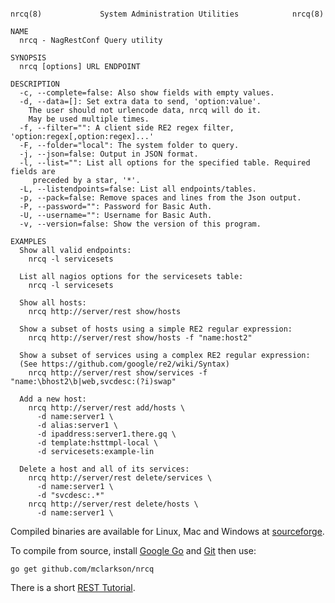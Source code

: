 ```

nrcq(8)             System Administration Utilities            nrcq(8)

NAME
  nrcq - NagRestConf Query utility

SYNOPSIS
  nrcq [options] URL ENDPOINT

DESCRIPTION
  -c, --complete=false: Also show fields with empty values.
  -d, --data=[]: Set extra data to send, 'option:value'.
	The user should not urlencode data, nrcq will do it.
	May be used multiple times.
  -f, --filter="": A client side RE2 regex filter, 'option:regex[,option:regex]...'
  -F, --folder="local": The system folder to query.
  -j, --json=false: Output in JSON format.
  -l, --list="": List all options for the specified table. Required fields are
	 preceded by a star, '*'.
  -L, --listendpoints=false: List all endpoints/tables.
  -p, --pack=false: Remove spaces and lines from the Json output.
  -P, --password="": Password for Basic Auth.
  -U, --username="": Username for Basic Auth.
  -v, --version=false: Show the version of this program.

EXAMPLES
  Show all valid endpoints:
    nrcq -l servicesets

  List all nagios options for the servicesets table:
    nrcq -l servicesets

  Show all hosts:
    nrcq http://server/rest show/hosts

  Show a subset of hosts using a simple RE2 regular expression:
    nrcq http://server/rest show/hosts -f "name:host2"

  Show a subset of services using a complex RE2 regular expression:
  (See https://github.com/google/re2/wiki/Syntax)
    nrcq http://server/rest show/services -f "name:\bhost2\b|web,svcdesc:(?i)swap"

  Add a new host:
    nrcq http://server/rest add/hosts \
      -d name:server1 \
      -d alias:server1 \
      -d ipaddress:server1.there.gq \
      -d template:hsttmpl-local \
      -d servicesets:example-lin

  Delete a host and all of its services:
    nrcq http://server/rest delete/services \
      -d name:server1 \
      -d "svcdesc:.*"
    nrcq http://server/rest delete/hosts \
      -d name:server1 \

```

Compiled binaries are available for Linux, Mac and Windows at [sourceforge](https://sourceforge.net/projects/nagrestconf/files/nrcq).

To compile from source, install [Google Go](https://golang.org/dl/) and [Git](https://git-scm.com/downloads) then use:

    go get github.com/mclarkson/nrcq

There is a short [REST Tutorial](http://nagrestconf.smorg.co.uk/documentation/resttut.php).

